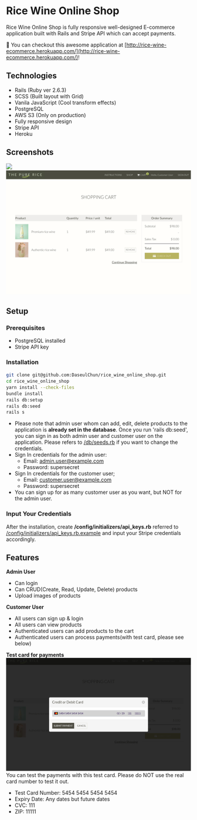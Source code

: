 # Rice Wine Online Shop
Rice Wine Online Shop is fully responsive well-designed E-commerce application built with Rails and Stripe API which can accept payments.

🎉 You can checkout this awesome application at [http://rice-wine-ecommerce.herokuapp.com/](http://rice-wine-ecommerce.herokuapp.com/)!

## Technologies
* Rails (Ruby ver 2.6.3)
* SCSS (Built layout with Grid)
* Vanila JavaScript (Cool transform effects)
* PostgreSQL
* AWS S3 (Only on production)
* Fully responsive design
* Stripe API
* Heroku

## Screenshots
![](readme_images/responsive-1.gif)
![](readme_images/responsive-2.gif)

## Setup
### Prerequisites
* PostgreSQL installed
* Stripe API key

### Installation
```sh
git clone git@github.com:DaseulChun/rice_wine_online_shop.git
cd rice_wine_online_shop
yarn install --check-files
bundle install
rails db:setup
rails db:seed
rails s
```

* Please note that admin user whom can add, edit, delete products to the application is **already set in the database**. Once you run 'rails db:seed', you can sign in as both admin user and customer user on the application. Please refers to [/db/seeds.rb](https://github.com/DaseulChun/rice_wine_online_shop/blob/master/db/seeds.rb) if you want to change the credentials.
* Sign In credentials for the admin user:
    - Email: admin.user@example.com
    - Password: supersecret
* Sign In credentials for the customer user;
    - Email: customer.user@example.com
    - Password: supersecret
* You can sign up for as many customer user as you want, but NOT for the admin user.  

### Input Your Credentials
After the installation, create **/config/initializers/api_keys.rb** referred to [/config/initializers/api_keys.rb.example](https://github.com/DaseulChun/rice_wine_online_shop/blob/master/config/initializers/api_keys.rb.example) and input your Stripe credentials accordingly.

## Features
**Admin User**
* Can login
* Can CRUD(Create, Read, Update, Delete) products
* Upload images of products

**Customer User**
* All users can sign up & login
* All users can view products
* Authenticated users can add products to the cart
* Authenticated users can process payments(with test card, please see below)

**Test card for payments**
![](readme_images/test-card.png)
You can test the payments with this test card.
Please do NOT use the real card number to test it out.

* Test Card Number: 5454 5454 5454 5454
* Expiry Date: Any dates but future dates
* CVC: 111
* ZIP: 11111